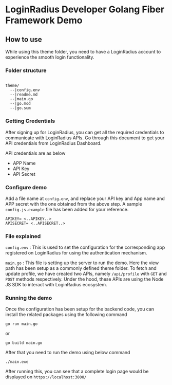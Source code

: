 LoginRadius Developer Golang Fiber Framework Demo 
=======================================

## How to use



While using this theme folder, you need to have a LoginRadius account to experience the smooth login functionality.

### Folder structure

```

theme/
  --|config.env
  --|readme.md
  --|main.go
  --|go.mod
  --|go.sum

```

### Getting Credentials

After signing up for LoginRadius, you can get all the required credentials to communicate with LoginRadius APIs. Go through this document to get your API credentials from LoginRadius Dashboard.

API credentials are as below
- APP Name
- API Key
- API Secret



### Configure demo

Add a file name at `config.env`, and replace your API key and App name and APP secret with the one obtained from the above step. A sample `config.js.example` file has been added for your reference.

```
APIKEY= <..APIKEY..>
APISECRET= <..APISECRET..>

```

### File explained

`config.env` : This is used to set the configuration for the corresponding app registered on LoginRadius for using the authentication mechanism.

`main.go` : This file is setting up the server to run the demo. Here the view path has been setup as a commonly defined theme folder. To fetch and update profile, we have created two APIs, namely `/api/profile` with `GET` and `POST` methods respectively. Under the hood, these APIs are using the Node JS SDK to interact with LoginRadius ecosystem. 

### Running the demo

Once the configuration has been setup for the backend code, you can install the related packages using the following command

```
go run main.go 
```

or 

```
go build main.go
```
After that you need to run the demo using below command

```
./main.exe
```
After running this, you can see that a complete login page would be displayed on `https://localhost:3000/`
